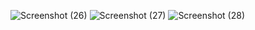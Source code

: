 ![Screenshot (26)](https://user-images.githubusercontent.com/89724235/201641443-a60a6319-0de3-4373-b3e2-854fc7989e15.png)
![Screenshot (27)](https://user-images.githubusercontent.com/89724235/201641477-85f715e7-4ac7-49f0-9c51-fcfa1813a76e.png)
![Screenshot (28)](https://user-images.githubusercontent.com/89724235/201641519-1589827d-f999-40a6-8786-989922ac9e24.png)

